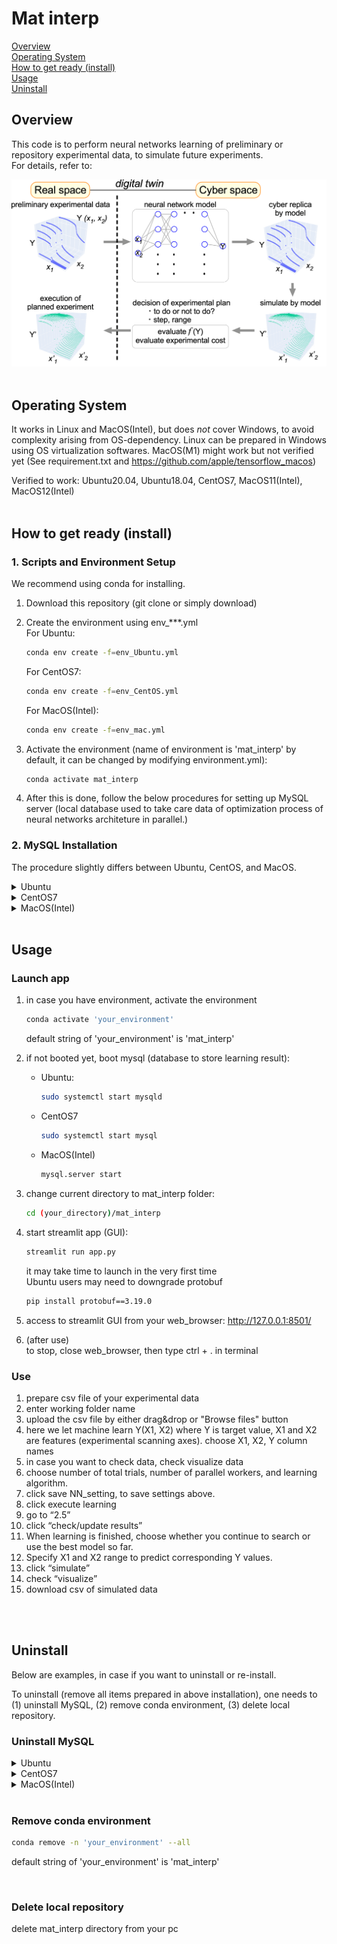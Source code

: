 # Mat interp

[Overview](#overview)  
[Operating System](#operating-system)  
[How to get ready (install)](#how-to-get-ready-install)  
[Usage](#usage)  
[Uninstall](#uninstall)

## Overview
This code is to perform neural networks learning of preliminary or repository experimental data, to simulate future experiments.  
For details, refer to:

![gif](overview.gif)
<br />
<br />

## Operating System
It works in Linux and MacOS(Intel), but does _not_ cover Windows, to avoid complexity arising from OS-dependency.  Linux can be prepared in Windows using OS virtualization softwares.  MacOS(M1) might work but not verified yet (See requirement.txt and https://github.com/apple/tensorflow_macos)

Verified to work: Ubuntu20.04, Ubuntu18.04, CentOS7, MacOS11(Intel), MacOS12(Intel)
<br />
<br />

## How to get ready (install)

### 1. Scripts and Environment Setup
We recommend using conda for installing.
1. Download this repository (git clone or simply 
download)
2. Create the environment using env_***.yml  
	For Ubuntu:
	```bash
	conda env create -f=env_Ubuntu.yml
	```
	For CentOS7:  
	```bash
	conda env create -f=env_CentOS.yml
	```
	For MacOS(Intel):  
	```bash
	conda env create -f=env_mac.yml
	```


3. Activate the environment (name of environment is 'mat_interp' by default, it can be changed by modifying environment.yml):
	```bash
	conda activate mat_interp
	```
4. After this is done, follow the below procedures for setting up MySQL server (local database used to take care data of optimization process of neural networks architeture in parallel.)




### 2. MySQL Installation
The procedure slightly differs between Ubuntu, CentOS, and MacOS.


<details><summary>Ubuntu</summary><div>

#### Installation
1. update apt just in case  
	```bash
	sudo apt update
	```
2. check available package
	```bash
	apt-cache policy mysql-server
	```
	v.8.0.x or v.5.7 are recommended.
	...suppose "8.0.22-0ubuntu0.20.04.2" is shown as candidate,
3. simulate installation
	```bash
	apt-get install -s mysql-server=8.0.22-0ubuntu0.20.04.2
	```
	if there is no error, let's install them
4. install
	```bash
	sudo apt-get install mysql-server=8.0.22-0ubuntu0.20.04.2
	```
	mysql-server, mysql-client and other required packages will be installed.
#### Setup
1. set password for root
	```bash
	sudo mysql_secure_installation
	```
	set your password
2. keep answering yes, until the script "mysql_secure_installation" ends
3. login to MySQL  
	```bash
	sudo mysql
	```
4. run the SQL script file then exit:
	```bash
	mysql> source createdb.sql
	mysql> exit;
	```
	The script will make a database named "Mat_interp", and make a user "mat_user_1" with password, and give a privilege to this user to modify the database Mat_interp. You can modify them by editing createdb.sql.
5. make a configuration file “.my.cnf” for mysql, where username etc is written _at home directory_.  Here we write password for "mat_user_1" who is allowed to modify only "Mat_interp" database.  From now on, "config.ini" will be referenced from executing "app.py", and you do not need to enter password each time.  You can modify the setting to make things safer.


	- @ your home directory:  
		```bash
		vi .my.cnf
		```
		[client]  
		user = mat_user_1  
		password = mat_user_1_P  

	- @ mat_interp folder:  
	modify "config.ini" if you change username and password

10. confine the accessibility of those files to the current user only
	```bash
	chmod 600 .my.cnf
	chmod 600 config.ini
	```

11. check if mysql is booted  
	```bash
	systemctl status mysql
	```
	Note: in case of Ubuntu18 & MySQL5.7, "mysql" is used instead of "mysqld"

    - in case it is not started:  
		```bash
		sudo systemctl start mysql
		```  
    - in case you want to stop mysql:  
		```bash
		sudo systemctl stop mysql  
		```
</div></details>


<details><summary>CentOS7</summary><div> 

#### Installation
1. delete MariaDB, which is installed by default but may compete with MySQL  
	- make sure what MariaDB packages you have  
		```bash
		rpm -qa | grep aria
		```
	- remove MariDB-related things  
		```bash
		% yum remove mariadb-libs
		```
2.  enable access to repository for MySQL
	- download yum-repository, go to 
		http://dev.mysql.com/downloads/repo/yum/
		and choose RPM for “Red Hat Enterprise Linux 7”  
3. install the downloaded RPM  
	```bash
	yum localinstall   mysql80-community-release-el7-3.noarch.rpm
	```
4. install MySQL8.0  
	```bash
	yum install —enablerepo=mysql80-community mysql-community-server
	```

#### Setup
1. make sure the initial password for root  
	```bash
	cat /var/log/mysqld.log | grep password
	```
2. login to MySQL, using the initial password above  
	```bash
	mysql -u root -p
	```
3. change password in mysql_console (after logging in)
	```bash
	mysql> set password for root@localhost=‘new_password’;
	```
4. run the SQL script file then exit:
	```bash
	mysql> source createdb.sql
	mysql> exit;
	```
	The script will make a database named "Mat_interp", and make a user "mat_user_1" with password, and give a privilege to this user to modify the database Mat_interp. You can modify them by editing createdb.sql.
5. make a configuration file “.my.cnf” for mysql, where username etc is written at _home directory_.  Here we write password for user1 who is allowed to modify only Mat_interp database.  From now on, config.ini will be referenced from executing app.py, and you do not need to enter password each time.  You can modify the setting to make things safer.

	- @ your home directory:  
		```bash
		vi .my.cnf
		```
	you can use other editors as well. write the following in .my.cnf and save  

		[client]  
		user = mat_user_1  
		password = mat_user_1_P  
	
	Then, confine the accessibility of the file to the current user only
		```bash
		chmod 600 .my.cnf
		```

	- @ mat_interp folder:  
		modify config.ini if you change username and password
		Then, confine the accessibility of the file to the current user only
		```bash
		chmod 600 config.ini
		```

6. check if mysql is booted  
	```bash
	systemctl status mysqld
	```

    - in case it is not started:  
		```bash
		sudo systemctl start mysqld
		```
    - in case you want to stop mysql:  
		```bash
		sudo systemctl stop mysqld  
		```
</div></details>



<details><summary>MacOS(Intel)</summary><div>

#### Installation
1. (In case it is not installed) install Homebrew, which helps installation of MySQL
	```bash
	/usr/bin/ruby -e "$(curl -fsSL https://raw.githubusercontent.com/Homebrew/install/master/install)"
	```
2. Install MySQL using Homebrew
	```bash
	brew install mysql@8.0
	```
3. set path for mysql
	```bash
	echo 'export PATH="/usr/local/opt/mysql@8.0/bin:$PATH"' >> ~/.zshrc  
	source ~/.zshrc
	```
	in case you are using other shell, modify ".zshrc" to corresponding one

#### Setup
1. launch mysql and set password for root
	```bash  
	mysql.server start
	mysql_secure_installation
	```
	set your password
2. keep answering yes, until the script "mysql_secure_installation" ends
3. login to mysql, using the password set above 
	```bash
	mysql -u root -p;
	```
4. run the SQL script file then exit:
	```bash
	mysql> source createdb.sql
	mysql> exit;
	```
	The script will make a database named "Mat_interp", and make a user "mat_user_1" with password, and give a privilege to this user to modify the database Mat_interp. You can modify them by editing createdb.sql.
5. make a configuration file “.my.cnf” for mysql, where username etc is written at _home directory_.  Here we write password for user1 who is allowed to modify only Mat_interp database.  From now on, config.ini will be referenced from executing app.py, and you do not need to enter password each time.  You can modify the setting to make things safer.

	- @ your home directory:  
		```bash
		vi .my.cnf
		```
	you can use other editors as well. write the following in .my.cnf and save  

		[client]  
		user = mat_user_1  
		password = mat_user_1_P  
	
	Then, confine the accessibility of the file to the current user only
		```bash
		chmod 600 .my.cnf
		```

	- @ mat_interp folder:  
		modify config.ini if you change username and password
		Then, confine the accessibility of the file to the current user only
		```bash
		chmod 600 config.ini
		```

6. check if mysql server is booted  
	```bash
	mysql.server status
	```

    - in case it is not started:  
		```bash
		mysql.server start
		```
    - in case you want to stop mysql server:  
		```bash
		mysql.server stop  
		```
</div></details>




<br />


## Usage
### Launch app
  1. in case you have environment, activate the environment
		```bash
		conda activate 'your_environment'
		```
		default string of 'your_environment' is 'mat_interp'
  2. if not booted yet, boot mysql (database to store learning result):
		- Ubuntu:
			```bash
			sudo systemctl start mysqld
			```
		- CentOS7
			```bash
			sudo systemctl start mysql
			```
		- MacOS(Intel)
			```bash
			mysql.server start
			```		
  3. change current directory to mat_interp folder:
		```bash
		cd (your_directory)/mat_interp
		```
  4. start streamlit app (GUI):
		```bash
		streamlit run app.py
		```
		it may take time to launch in the very first time  
		Ubuntu users may need to downgrade protobuf
		```bash
		pip install protobuf==3.19.0
		```
  5. access to streamlit GUI from your web_browser:
	http://127.0.0.1:8501/

  6. (after use)  
  	to stop, close web_browser, then type ctrl + . in terminal



### Use
  1. prepare csv file of your experimental data
  1. enter working folder name
  1. upload the csv file by either drag&drop or "Browse files" button
  1. here we let machine learn Y(X1, X2)  where Y is target value, X1 and X2 are features (experimental scanning axes).  choose X1, X2, Y column names
  1. in case you want to check data, check visualize data
  2. choose number of total trials, number of parallel workers, and learning algorithm.
  2. click save NN_setting, to save settings above.
  2. click execute learning
  2. go to “2.5”
  2. click “check/update results”
  2.  When learning is finished, choose whether you continue to search or use the best model so far.
  3.  Specify X1 and X2 range to predict corresponding Y values.
  3.  click “simulate”
  3.  check “visualize”
  3.  download csv of simulated data


  




<br />
<br />

## Uninstall
Below are examples, in case if you want to uninstall or re-install. 

To uninstall (remove all items prepared in above installation), one needs to (1) uninstall MySQL, (2) remove conda environment, (3) delete local repository.  

### Uninstall MySQL

<details><summary>Ubuntu</summary><div>  

1. remove MySQL server  
	```bash
	sudo apt purge mysql-server*  
	```
1. check left database files
	```bash  
	ls /etc/mysql  
	sudo ls /var/lib/mysql  
	```
1. remove left database files
	```bash 
	sudo rm -r /etc/mysql /var/lib/mysql
	```
1. remove other dependencies packages
	```bash 
	sudo apt autoremove
	```


</div></details>

<details><summary>CentOS7</summary><div>  

1. list of mysql-related items installed  
	```bash
	pm -qa | grep -i mysql  
	```

1. remove those
	```bash
	sudo yum remove mysql*
	```
</div>
</details>

<details><summary>MacOS(Intel)</summary><div> 

Here, we assume that it was installed via Homebrew
1. remove all directries and files (ignore some of them when they do not exist)  
	```bash
	sudo rm -rf /usr/local/Cellar/mysql*
	sudo rm -rf /usr/local/bin/mysql*
	sudo rm -rf /usr/local/var/mysql*
	sudo rm -rf /usr/local/etc/my.cnf
	sudo rm -rf /usr/local/share/mysql*
	sudo rm -rf /usr/local/opt/mysql*
	sudo rm -rf /etc/my.cnf
	sudo rm -rf /opt/homebrew/var/mysql 

	rm -rf ~/Library/PreferencePanes/My*
	sudo rm /usr/local/mysql
	sudo rm -rf /usr/local/mysql*
	sudo rm -rf /Library/StartupItems/MySQLCOM
	sudo rm -rf /Library/PreferencePanes/My*
	sudo rm -rf /Library/Receipts/mysql*
	sudo rm -rf /Library/Receipts/MySQL*
	sudo rm -rf /private/var/db/receipts/*mysql*
	sudo rm /Library/LaunchDaemons/com.oracle.oss.mysql.mysqld.plist
	```

2. uninstall mysql
	```bash
	brew uninstall mysql
	```
</div>
</details>

<br />

### Remove conda environment
```bash
conda remove -n 'your_environment' --all
```
default string of 'your_environment' is 'mat_interp'

<br />

### Delete local repository
delete mat_interp directory from your pc
